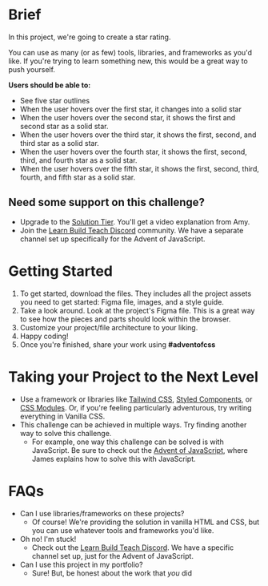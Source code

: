 # Brief

In this project, we're going to create a star rating.

You can use as many (or as few) tools, libraries, and frameworks as you'd like. If you're trying to learn something new, this would be a great way to push yourself.

**Users should be able to:**

- See five star outlines
- When the user hovers over the first star, it changes into a solid star
- When the user hovers over the second star, it shows the first and second star as a solid star.
- When the user hovers over the third star, it shows the first, second, and third star as a solid star.
- When the user hovers over the fourth star, it shows the first, second, third, and fourth star as a solid star.
- When the user hovers over the fifth star, it shows the first, second, third, fourth, and fifth star as a solid star.

## **Need some support on this challenge?**

- Upgrade to the [Solution Tier](http://adventofcss.com). You'll get a video explanation from Amy.
- Join the [Learn Build Teach Discord](http://learnbuildteach.com) community. We have a separate channel set up specifically for the Advent of JavaScript.

# **Getting Started**

1. To get started, download the files. They includes all the project assets you need to get started: Figma file, images, and a style guide.
2. Take a look around. Look at the project's Figma file. This is a great way to see how the pieces and parts should look within the browser.
3. Customize your project/file architecture to your liking.
4. Happy coding!
5. Once you're finished, share your work using **#adventofcss**

# Taking your Project to the Next Level

- Use a framework or libraries like [Tailwind CSS](https://tailwindcss.com/), [Styled Components](https://styled-components.com/), or [CSS Modules](https://github.com/css-modules/css-modules). Or, if you're feeling particularly adventurous, try writing everything in Vanilla CSS.
- This challenge can be achieved in multiple ways. Try finding another way to solve this challenge.
  - For example, one way this challenge can be solved is with JavaScript. Be sure to check out the [Advent of JavaScript](http://adventofjavascript.com), where James explains how to solve this with JavaScript.

# **FAQs**

- Can I use libraries/frameworks on these projects?
  - Of course! We're providing the solution in vanilla HTML and CSS, but you can use whatever tools and frameworks you'd like.
- Oh no! I'm stuck!
  - Check out the [Learn Build Teach Discord](http://learnbuildteach.com). We have a specific channel set up, just for the Advent of JavaScript.
- Can I use this project in my portfolio?
  - Sure! But, be honest about the work that *you* did
